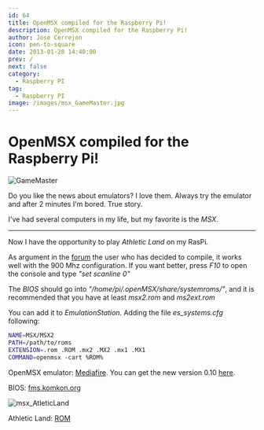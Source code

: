 ```yaml
---
id: 64
title: OpenMSX compiled for the Raspberry Pi!
description: OpenMSX compiled for the Raspberry Pi!
author: Jose Cerrejon
icon: pen-to-square
date: 2013-01-28 14:40:00
prev: /
next: false
category:
  - Raspberry PI
tag:
  - Raspberry PI
image: /images/msx_GameMaster.jpg
---
```


# OpenMSX compiled for the Raspberry Pi!

![GameMaster](/images/msx_GameMaster.jpg)

Do you like the news about emulators? I love them. Always try the emulator and after 2 minutes I'm bored. True story.

I've had several computers in my life, but my favorite is the *MSX*.

- - -
Now I have the opportunity to play *Athletic Land* on my RasPi.

As argument in the [forum](http://www.raspberrypi.org/phpBB3/viewtopic.php?f=78&t=31277) the user who has decided to compile, it works well with the 900 Mhz configuration. If you want better, press *F10* to open the console and type *"set scanline 0"*

The *BIOS* should go into *"/home/pi/.openMSX/share/systemroms/"*, and it is recommended that you have at least *msx2.rom* and *ms2ext.rom*

You can add it to *EmulationStation*. Adding the file *es_systems.cfg* following:

```bash
NAME=MSX/MSX2
PATH=/path/to/roms
EXTENSION=.rom .ROM .mx2 .MX2 .mx1 .MX1
COMMAND=openmsx -cart %ROM%
```

OpenMSX emulator: [Mediafire](http://www.mediafire.com/?ka48s8kx6ffmn97). You can get the new version 0.10 [here](/post.php?id=382).

BIOS: [fms.komkon.org](http://fms.komkon.org/fMSX/)

![msx_AtleticLand](/images/msx_AtleticLand.jpg)

Athletic Land: [ROM](http://www.romnation.net/srv/download/rom/26183/msx1/Athletic-Land-1984-Konami-J.html)